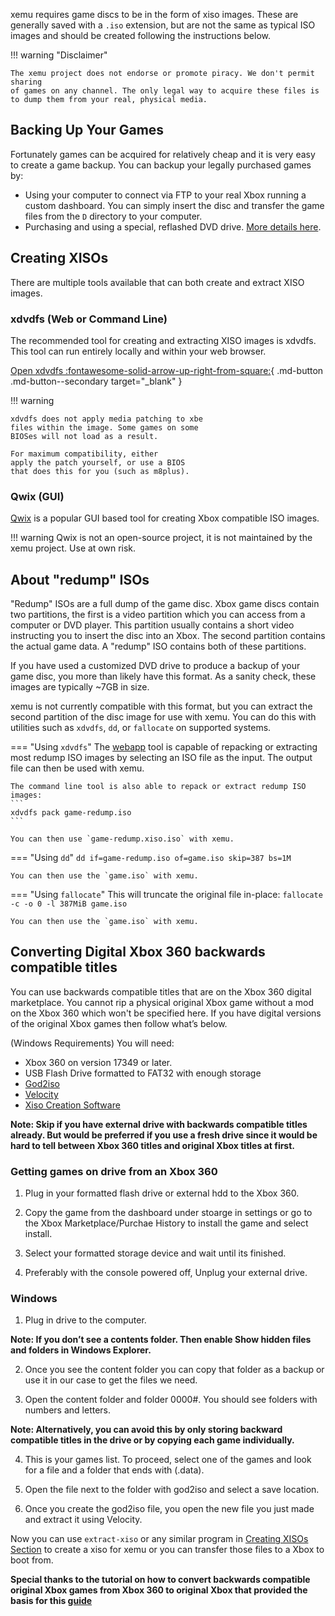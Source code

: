 xemu requires game discs to be in the form of xiso images. These are generally
saved with a `.iso` extension, but are not the same as typical ISO images and
should be created following the instructions below.

!!! warning "Disclaimer"

    The xemu project does not endorse or promote piracy. We don't permit sharing
    of games on any channel. The only legal way to acquire these files is
    to dump them from your real, physical media.

## Backing Up Your Games

Fortunately games can be acquired for relatively cheap and it is very easy to
create a game backup. You can backup your legally purchased games by:

* Using your computer to connect via FTP to your real Xbox running a custom
  dashboard. You can simply insert the disc and transfer the game files from the
  `D` directory to your computer.
* Purchasing and using a special, reflashed DVD drive. [More details here](http://wiki.redump.org/index.php?title=Microsoft_Xbox_and_Xbox_360_Dumping_Guide).

## Creating XISOs

There are multiple tools available that can both create and extract XISO images.

### xdvdfs (Web or Command Line)

The recommended tool for creating and extracting XISO images is xdvdfs. This tool can run entirely locally and within your web browser.

[Open xdvdfs :fontawesome-solid-arrow-up-right-from-square:](https://xiso.antangelo.com){ .md-button .md-button--secondary target="_blank" }

!!! warning

    xdvdfs does not apply media patching to xbe
    files within the image. Some games on some
    BIOSes will not load as a result.

    For maximum compatibility, either
    apply the patch yourself, or use a BIOS
    that does this for you (such as m8plus).

### Qwix (GUI)

[Qwix](https://avalaunch.net/qwix/) is a popular GUI based tool for creating
Xbox compatible ISO images.

!!! warning
    Qwix is not an open-source project, it is not maintained by the xemu project. Use at own risk.

## About "redump" ISOs

"Redump" ISOs are a full dump of the game disc. Xbox game discs contain two
partitions, the first is a video partition which you can access from a computer
or DVD player. This partition usually contains a short video instructing you to
insert the disc into an Xbox. The second partition contains the actual game
data. A "redump" ISO contains both of these partitions.

If you have used a customized DVD drive to produce a backup of your game disc,
you more than likely have this format. As a sanity check, these images are
typically ~7GB in size.

xemu is not currently compatible with this format, but you can extract the
second partition of the disc image for use with xemu.
You can do this with utilities such as `xdvdfs`, `dd`, or `fallocate` on supported systems.

=== "Using `xdvdfs`"
    The [webapp](https://xiso.antangelo.com/) tool is capable of repacking or extracting most redump ISO images
    by selecting an ISO file as the input. The output file can then be used with xemu.

    The command line tool is also able to repack or extract redump ISO images:
    ```
    xdvdfs pack game-redump.iso
    ```

    You can then use `game-redump.xiso.iso` with xemu.

=== "Using `dd`"
    ```
    dd if=game-redump.iso of=game.iso skip=387 bs=1M
    ```

    You can then use the `game.iso` with xemu.

=== "Using `fallocate`"
    This will truncate the original file in-place:
    ```
    fallocate -c -o 0 -l 387MiB game.iso
    ```

    You can then use the `game.iso` with xemu.

## Converting Digital Xbox 360 backwards compatible titles

You can use backwards compatible titles that are on the Xbox 360 digital marketplace. You cannot rip a physical original Xbox game without a mod on the Xbox 360 which won't be specified here. If you have digital versions of the original Xbox games then follow what’s below.

(Windows Requirements) You will need:
* Xbox 360 on version 17349 or later.
* USB Flash Drive formatted to FAT32 with enough storage
* [God2iso](https://github.com/raburton/god2iso/releases) 
* [Velocity](https://github.com/hetelek/Velocity/releases)
* [Xiso Creation Software](https://xemu.app/docs/disc-images/#creating-xisos)

**Note: Skip if you have external drive with backwards compatible titles already. But would be preferred if you use a fresh drive since it would be hard to tell between Xbox 360 titles and original Xbox titles at first.**

### Getting games on drive from an Xbox 360

1. Plug in your formatted flash drive or external hdd to the Xbox 360.

2. Copy the game from the dashboard under stoarge in settings or go to the Xbox Marketplace/Purchae History to install the game and select install.

3. Select your formatted storage device and wait until its finished.

4. Preferably with the console powered off, Unplug your external drive.


### Windows

1. Plug in drive to the computer.

**Note: If you don’t see a contents folder. Then enable Show hidden files and folders in Windows Explorer.**

2. Once you see the content folder you can copy that folder as a backup or use it in our case to get the files we need.

3. Open the content folder and folder 0000#. You should see folders with numbers and letters. 

**Note: Alternatively, you can avoid this by only storing backward compatible titles in the drive or by copying each game individually.**

4. This is your games list. To proceed, select one of the games and look for a file and a folder that ends with (.data). 

5. Open the file next to the folder with god2iso and select a save location.

6. Once you create the god2iso file, you open the new file you just made and extract it using Velocity.

Now you can use `extract-xiso` or any similar program in [Creating XISOs Section](https://xemu.app/docs/disc-images/#creating-xisos) to create a xiso for xemu or you can transfer those files to a Xbox to boot from. 

**Special thanks to the tutorial on how to convert backwards compatible original Xbox games from Xbox 360 to original Xbox that provided the basis for this [guide](https://www.reddit.com/r/originalxbox/comments/f12psc/comment/fh26eiq/)**
